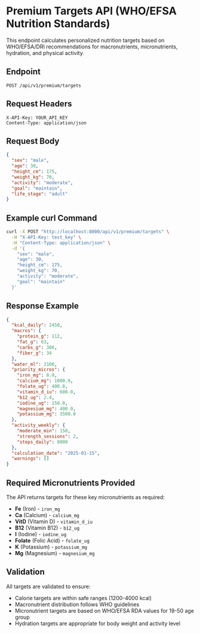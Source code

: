 # Premium Targets API (WHO/EFSA Nutrition Standards)

This endpoint calculates personalized nutrition targets based on WHO/EFSA/DRI recommendations for macronutrients, micronutrients, hydration, and physical activity.

## Endpoint

```
POST /api/v1/premium/targets
```

## Request Headers

```
X-API-Key: YOUR_API_KEY
Content-Type: application/json
```

## Request Body

```json
{
  "sex": "male",
  "age": 30,
  "height_cm": 175,
  "weight_kg": 70,
  "activity": "moderate",
  "goal": "maintain",
  "life_stage": "adult"
}
```

## Example curl Command

```bash
curl -X POST "http://localhost:8000/api/v1/premium/targets" \
  -H "X-API-Key: test_key" \
  -H "Content-Type: application/json" \
  -d '{
    "sex": "male",
    "age": 30,
    "height_cm": 175,
    "weight_kg": 70,
    "activity": "moderate",
    "goal": "maintain"
  }'
```

## Response Example

```json
{
  "kcal_daily": 2450,
  "macros": {
    "protein_g": 112,
    "fat_g": 63,
    "carbs_g": 306,
    "fiber_g": 34
  },
  "water_ml": 2100,
  "priority_micros": {
    "iron_mg": 8.0,
    "calcium_mg": 1000.0,
    "folate_ug": 400.0,
    "vitamin_d_iu": 600.0,
    "b12_ug": 2.4,
    "iodine_ug": 150.0,
    "magnesium_mg": 400.0,
    "potassium_mg": 3500.0
  },
  "activity_weekly": {
    "moderate_min": 150,
    "strength_sessions": 2,
    "steps_daily": 8000
  },
  "calculation_date": "2025-01-15",
  "warnings": []
}
```

## Required Micronutrients Provided

The API returns targets for these key micronutrients as required:
- **Fe** (Iron) - `iron_mg`
- **Ca** (Calcium) - `calcium_mg`
- **VitD** (Vitamin D) - `vitamin_d_iu`
- **B12** (Vitamin B12) - `b12_ug`
- **I** (Iodine) - `iodine_ug`
- **Folate** (Folic Acid) - `folate_ug`
- **K** (Potassium) - `potassium_mg`
- **Mg** (Magnesium) - `magnesium_mg`

## Validation

All targets are validated to ensure:
- Calorie targets are within safe ranges (1200-4000 kcal)
- Macronutrient distribution follows WHO guidelines
- Micronutrient targets are based on WHO/EFSA RDA values for 19-50 age group
- Hydration targets are appropriate for body weight and activity level